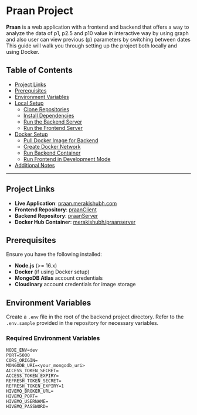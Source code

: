 # Praan Project

**Praan** is a web application with a frontend and backend that offers a way to analyze the data of p1, p2.5 and p10 value in interactive way by using graph and also user can view previous (p) parameters by switching between dates This guide will walk you through setting up the project both locally and using Docker.

## Table of Contents

- [Project Links](#project-links)
- [Prerequisites](#prerequisites)
- [Environment Variables](#environment-variables)
- [Local Setup](#local-setup)
  - [Clone Repositories](#1-clone-repositories)
  - [Install Dependencies](#2-install-dependencies)
  - [Run the Backend Server](#3-run-the-backend-server)
  - [Run the Frontend Server](#4-run-the-frontend-server)
- [Docker Setup](#docker-setup)
  - [Pull Docker Image for Backend](#1-pull-docker-image-for-backend)
  - [Create Docker Network](#2-create-docker-network)
  - [Run Backend Container](#3-run-backend-container)
  - [Run Frontend in Development Mode](#4-run-frontend-in-development-mode)
- [Additional Notes](#additional-notes)

---

## Project Links

- **Live Application**: [praan.merakishubh.com](https://praan.merakishubh.com)
- **Frontend Repository**: [praanClient](https://github.com/MerakiShubh/praanClient)
- **Backend Repository**: [praanServer](https://github.com/MerakiShubh/praanServer)
- **Docker Hub Container**: [merakishubh/praanserver](https://hub.docker.com/r/merakishubh/praanserver)

## Prerequisites

Ensure you have the following installed:

- **Node.js** (>= 16.x)
- **Docker** (if using Docker setup)
- **MongoDB Atlas** account credentials
- **Cloudinary** account credentials for image storage

## Environment Variables

Create a `.env` file in the root of the backend project directory. Refer to the `.env.sample` provided in the repository for necessary variables.

### Required Environment Variables

```env
NODE_ENV=dev
PORT=5000
CORS_ORIGIN=
MONGODB_URI=<your_mongodb_uri>
ACCESS_TOKEN_SECRET=
ACCESS_TOKEN_EXPIRY=
REFRESH_TOKEN_SECRET=
REFRESH_TOKEN_EXPIRY=1
HIVEMQ_BROKER_URL=
HIVEMQ_PORT=
HIVEMQ_USERNAME=
HIVEMQ_PASSWORD=
```
